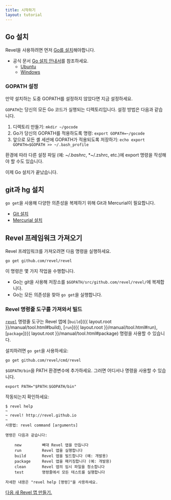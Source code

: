 ```yaml
---
title: 시작하기
layout: tutorial
---
```



## Go 설치

Revel을 사용하려면 먼저 [Go를 설치](http://golang.org/doc/install)해야합니다.

- 공식 문서 [Go 설치 안내서](https://golang.org/doc/install)를 참조하세요.
    - [Ubuntu](https://github.com/golang/go/wiki/Ubuntu)
    - [Windows](https://golang.org/doc/install#windows)

### GOPATH 설정

만약 설치하는 도중 GOPATH를 설정하지 않았다면 지금 설정하세요.

`GOPATH`는 당신의 모든 Go 코드가 실행되는 디렉토리입니다. 설정 방법은 다음과 같습니다.

1. 디렉토리 만들기: `mkdir ~/gocode`
2. Go가 당신의 GOPATH를 적용하도록 명령: `export GOPATH=~/gocode`
3. 앞으로 모든 셸 세션에 GOPATH가 적용되도록 저장하기: `echo export GOPATH=$GOPATH >> ~/.bash_profile`

환경에 따라 다른 설정 파일 (예: *~/.bashrc*, *~/.zshrc, etc.)에 export 명령을 작성해야 할 수도 있습니다.

이제 Go 설치가 끝났습니다.

## git과 hg 설치

`go get`을 사용해 다양한 의존성을 복제하기 위해 Git과 Mercurial이 필요합니다.

* [Git 설치](http://git-scm.com/book/en/Getting-Started-Installing-Git)
* [Mercurial 설치](https://www.mercurial-scm.org/downloads)

## Revel 프레임워크 가져오기

Revel 프레임워크를 가져오려면 다음 명령을 실행하세요.

	go get github.com/revel/revel

이 명령은 몇 가지 작업을 수행합니다.

* Go는 git을 사용해 저장소를 `$GOPATH/src/github.com/revel/revel/`에 복제합니다.
* Go는 모든 의존성을 찾아 `go get`을 실행합니다.

### Revel 명령줄 도구를 가져와서 빌드

[`revel`](tool.html) 명령줄 도구는 Revel 앱에 [`build`]({{ layout.root }}/manual/tool.html#build), [`run`]({{ layout.root }}/manual/tool.html#run), [`package`]({{ layout.root }}/manual/tool.html#package) 명령을 사용할 수 있습니다.

설치하려면 `go get`을 사용하세요:

	go get github.com/revel/cmd/revel

`$GOPATH/bin`을 PATH 환경변수에 추가하세요. 그러면 어디서나 명령을 사용할 수 있습니다.

	export PATH="$PATH:$GOPATH/bin"

작동되는지 확인하세요:

	$ revel help
	~
	~ revel! http://revel.github.io
	~
	사용법: revel command [arguments]

	명령은 다음과 같습니다:

	    new         뼈대 Revel 앱을 만듭니다
	    run         Revel 앱을 실행합니다
	    build       Revel 앱을 빌드합니다 (예: 개발용)
	    package     Revel 앱을 패키징합니다 (예: 개발용)
	    clean       Revel 앱의 임시 파일을 청소합니다
	    test        명령줄에서 모든 테스트를 실행합니다

	자세한 내용은 "revel help [명령]"을 사용하세요.


<a href="createapp.html" class="btn btn-sm btn-success" role="button">다음 <span class="glyphicon glyphicon-chevron-right" aria-hidden="true"></span></a> [새 Revel 앱 만들기.](createapp.html)
